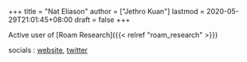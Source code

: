 +++
title = "Nat Eliason"
author = ["Jethro Kuan"]
lastmod = 2020-05-29T21:01:45+08:00
draft = false
+++

Active user of [Roam Research]({{< relref "roam_research" >}})

socials
: [website](https://www.nateliason.com/), [twitter](https://twitter.com/nateliason)
